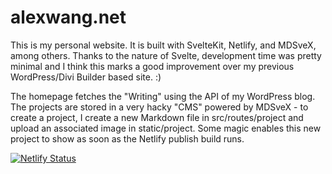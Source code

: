 # alexwang.net

This is my personal website. It is built with SvelteKit, Netlify, and MDSveX, among others. Thanks to the nature of Svelte, development time was pretty minimal and I think this marks a good improvement over my previous WordPress/Divi Builder based site. :)

The homepage fetches the "Writing" using the API of my WordPress blog. The projects are stored in a very hacky "CMS" powered by MDSveX - to create a project, I create a new Markdown file in src/routes/project and upload an associated image in static/project. Some magic enables this new project to show as soon as the Netlify publish build runs.

[![Netlify Status](https://api.netlify.com/api/v1/badges/09ab261f-a371-4bf4-b80d-5b28101a8736/deploy-status)](https://app.netlify.com/sites/sunny-croissant-b2ddcb/deploys)




